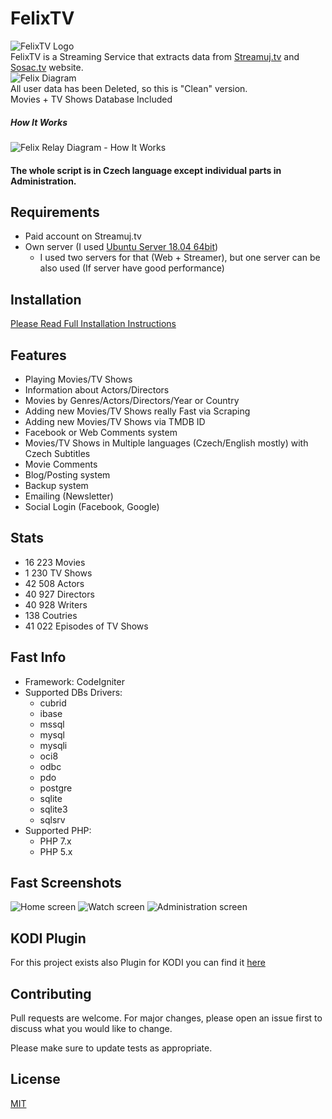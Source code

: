 # FelixTV
![FelixTV Logo](https://github.com/zgruza/FelixTV/blob/master/ScreenShots/felixtv_logo_raw.png?raw=true) </br>
FelixTV is a Streaming Service that extracts data from [Streamuj.tv](http://streamuj.tv/) and [Sosac.tv](http://sosac.tv/) website. </br>
![Felix Diagram](https://github.com/zgruza/FelixTV/blob/master/ScreenShots/Diagram.png?raw=true)</br>
All user data has been Deleted, so this is "Clean" version.</br>
Movies + TV Shows Database Included</br> 
##### How It Works
![Felix Relay Diagram - How It Works](https://github.com/zgruza/FelixTV/blob/master/ScreenShots/How_It_Works.png?raw=true)</br>
#### The whole script is in Czech language except individual parts in Administration.
## Requirements

- Paid account on Streamuj.tv
- Own server (I used [Ubuntu Server 18.04 64bit](http://releases.ubuntu.com/18.04/))
   - I used two servers for that (Web + Streamer), but one server can be also used (If server have good performance)

## Installation

[Please Read Full Installation Instructions](https://github.com/zgruza/FelixTV/blob/master/Installantion.md)

## Features
  - Playing Movies/TV Shows 
  - Information about Actors/Directors
  - Movies by Genres/Actors/Directors/Year or Country
  - Adding new Movies/TV Shows really Fast via Scraping
  - Adding new Movies/TV Shows via TMDB ID
  - Facebook or Web Comments system
  - Movies/TV Shows in Multiple languages (Czech/English mostly) with Czech Subtitles
  - Movie Comments
  - Blog/Posting system
  - Backup system
  - Emailing (Newsletter)
  - Social Login (Facebook, Google)
  
## Stats
  - 16 223 Movies
  - 1 230 TV Shows
  - 42 508 Actors
  - 40 927 Directors
  - 40 928 Writers
  - 138 Coutries
  - 41 022 Episodes of TV Shows
 
## Fast Info
   - Framework: CodeIgniter
   - Supported DBs Drivers: </br>
      - cubrid</br>
      - ibase</br> 
      - mssql</br> 
      - mysql</br> 
      - mysqli</br> 
      - oci8</br> 
      - odbc</br> 
      - pdo</br> 
      - postgre</br> 
      - sqlite</br> 
      - sqlite3</br> 
      - sqlsrv</br>
   - Supported PHP: </br>
      - PHP 7.x 
      - PHP 5.x

## Fast Screenshots
![Home screen](https://github.com/zgruza/FelixTV/blob/master/ScreenShots/Home.png?raw=true)
![Watch screen](https://github.com/zgruza/FelixTV/blob/master/ScreenShots/Watch_Screen.png?raw=true)
![Administration screen](https://github.com/zgruza/FelixTV/blob/master/ScreenShots/Admin.png?raw=true)

## KODI Plugin
For this project exists also Plugin for KODI you can find it [here](https://github.com/Saros72/plugin.video.felixtv)

## Contributing
Pull requests are welcome. For major changes, please open an issue first to discuss what you would like to change.

Please make sure to update tests as appropriate.

## License
[MIT](https://choosealicense.com/licenses/mit/)
